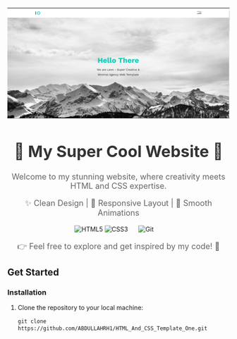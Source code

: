 <!-- Project Screenshot -->
<p align="center">
  <img src="images/web1.png" alt="Project Screenshot" />
</p>

<!-- Project Title -->
<h1 align="center" style="font-size: 36px; color: #333;">🚀 My Super Cool Website 🚀</h1>

<!-- Project Description -->
<p align="center" style="font-size: 18px; color: #666;">
  Welcome to my stunning website, where creativity meets HTML and CSS expertise.
</p>

<!-- Key Features -->
<p align="center" style="font-size: 18px; color: #666;">
  ✨ Clean Design | 📱 Responsive Layout | 💫 Smooth Animations
</p>

<!-- Technologies Used -->
<p align="center">
  <img src="https://img.icons8.com/color/96/000000/html-5--v1.png" alt="HTML5" width="96" height="96" />
  <img src="https://img.icons8.com/color/96/000000/css3.png" alt="CSS3" width="96" height="96" />
  <img src="https://www.vectorlogo.zone/logos/git-scm/git-scm-icon.svg" alt="Git" width="96" height="96" style="margin: 0 20px;" />
</p>

<!-- Personal Note -->
<p align="center" style="font-size: 18px; color: #666;">
  👉 Feel free to explore and get inspired by my code! 🚀
</p>

## Get Started

### Installation

1. Clone the repository to your local machine:

   ```shell
   git clone https://github.com/ABDULLAHRH1/HTML_And_CSS_Template_One.git
